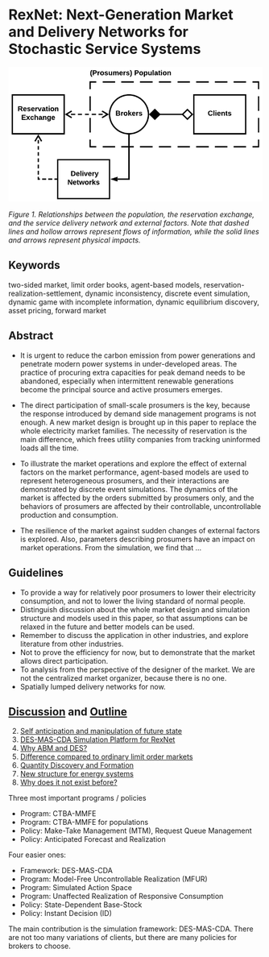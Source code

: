 
# RexNet: Next-Generation Market and Delivery Networks for Stochastic Service Systems

![](./images/1-1.png)

_Figure 1. Relationships between the population, the reservation exchange, and the service delivery network and external factors. Note that dashed lines and hollow arrows represent flows of information, while the solid lines and arrows represent physical impacts._

## Keywords

two-sided market, limit order books, agent-based models, reservation-realization-settlement, dynamic inconsistency, discrete event simulation, dynamic game with incomplete information, dynamic equilibrium discovery, asset pricing, forward market

## Abstract

- It is urgent to reduce the carbon emission from power generations and penetrate modern power systems in under-developed areas. The practice of procuring extra capacities for peak demand needs to be abandoned, especially when intermittent renewable generations become the principal source and active prosumers emerges.
- The direct participation of small-scale prosumers is the key, because the response introduced by demand side management programs is not enough. A new market design is brought up in this paper to replace the whole electricity market families. The necessity of reservation is the main difference, which frees utility companies from tracking uninformed loads all the time.

- To illustrate the market operations and explore the effect of external factors on the market performance, agent-based models are used to represent heterogeneous prosumers, and their interactions are demonstrated by discrete event simulations. The dynamics of the market is affected by the orders submitted by prosumers only, and the behaviors of prosumers are affected by their controllable, uncontrollable production and consumption.
- The resilience of the market against sudden changes of external factors is explored. Also, parameters describing prosumers have an impact on market operations. From the simulation, we find that ...

## Guidelines

- To provide a way for relatively poor prosumers to lower their electricity consumption, and not to lower the living standard of normal people.
- Distinguish discussion about the whole market design and simulation structure and models used in this paper, so that assumptions can be relaxed in the future and better models can be used.
- Remember to discuss the application in other industries, and explore literature from other industries.
- Not to prove the efficiency for now, but to demonstrate that the market allows direct participation.
- To analysis from the perspective of the designer of the market. We are not the centralized market organizer, because there is no one.
- Spatially lumped delivery networks for now.

## [Discussion](./discussion) and [Outline](./docs/outline.md)

2. [Self anticipation and manipulation of future state](./discussion/2.md)
3. [DES-MAS-CDA Simulation Platform for RexNet](./discussion/3.md)
5. [Why ABM and DES?](./discussion/5.md)
7. [Difference compared to ordinary limit order markets](./discussion/7.md)
9. [Quantity Discovery and Formation](./discussion/9.md)
10. [New structure for energy systems](./discussion/10.md)
11. [Why does it not exist before?](./discussion/11.md)

Three most important programs / policies
  - Program: CTBA-MMFE
  - Program: CTBA-MMFE for populations
  - Policy: Make-Take Management (MTM), Request Queue Management
  - Policy: Anticipated Forecast and Realization

Four easier ones:
  - Framework: DES-MAS-CDA
  - Program: Model-Free Uncontrollable Realization (MFUR)
  - Program: Simulated Action Space
  - Program: Unaffected Realization of Responsive Consumption
  - Policy: State-Dependent Base-Stock
  - Policy: Instant Decision (ID)

The main contribution is the simulation framework: DES-MAS-CDA. There are not too many variations of clients, but there are many policies for brokers to choose.
